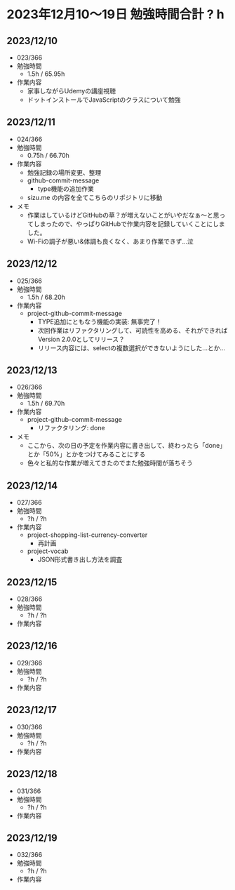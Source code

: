 # 2023年12月10〜19日 勉強時間合計 ? h

## 2023/12/10
- 023/366
- 勉強時間
  - 1.5h / 65.95h
- 作業内容
  - 家事しながらUdemyの講座視聴
  - ドットインストールでJavaScriptのクラスについて勉強

## 2023/12/11
- 024/366
- 勉強時間
  - 0.75h / 66.70h
- 作業内容
  - 勉強記録の場所変更、整理
  - github-commit-message
    - type機能の追加作業
  - sizu.me の内容を全てこちらのリポジトリに移動
- メモ
  - 作業はしているけどGitHubの草？が増えないことがいやだなぁ〜と思ってしまったので、やっぱりGitHubで作業内容を記録していくことにしました。
  - Wi-Fiの調子が悪い&体調も良くなく、あまり作業できず...泣

## 2023/12/12
- 025/366
- 勉強時間
  - 1.5h / 68.20h
- 作業内容
  - project-github-commit-message
    - TYPE追加にともなう機能の実装: 無事完了！
    - 次回作業はリファクタリングして、可読性を高める、それができればVersion 2.0.0としてリリース？
    - リリース内容には、selectの複数選択ができないようにした...とか...


## 2023/12/13
- 026/366
- 勉強時間
  - 1.5h / 69.70h
- 作業内容
  - project-github-commit-message
    - リファクタリング: done
- メモ
  - ここから、次の日の予定を作業内容に書き出して、終わったら「done」とか「50%」とかをつけてみることにする
  - 色々と私的な作業が増えてきたのでまた勉強時間が落ちそう


## 2023/12/14
- 027/366
- 勉強時間
  - ?h / ?h
- 作業内容
  - project-shopping-list-currency-converter
    - 再計画
  - project-vocab
    - JSON形式書き出し方法を調査
## 2023/12/15
- 028/366
- 勉強時間
  - ?h / ?h
- 作業内容

## 2023/12/16
- 029/366
- 勉強時間
  - ?h / ?h
- 作業内容

## 2023/12/17
- 030/366
- 勉強時間
  - ?h / ?h
- 作業内容

## 2023/12/18
- 031/366
- 勉強時間
  - ?h / ?h
- 作業内容

## 2023/12/19
- 032/366
- 勉強時間
  - ?h / ?h
- 作業内容